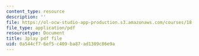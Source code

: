 ```yaml
---
content_type: resource
description: ''
file: https://ol-ocw-studio-app-production.s3.amazonaws.com/courses/18-03-differential-equations-spring-2010/0a544cf76ef5c409ba87ad1309c86e9a_te6Mplq3DCU.pdf
file_type: application/pdf
resourcetype: Document
title: 3play pdf file
uid: 0a544cf7-6ef5-c409-ba87-ad1309c86e9a
---
```

